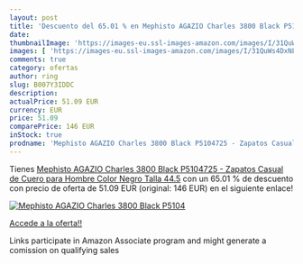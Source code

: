 ```yaml
---
layout: post
title: 'Descuento del 65.01 % en Mephisto AGAZIO Charles 3800 Black P5104'
date: 
thumbnailImage: 'https://images-eu.ssl-images-amazon.com/images/I/31QuWs4DxNL._SL200_.jpg'
images: [ 'https://images-eu.ssl-images-amazon.com/images/I/31QuWs4DxNL._SL200_.jpg' ]
comments: true
category: ofertas
author: ring
slug: B007Y3IDDC
description:
actualPrice: 51.09 EUR
currency: EUR
price: 51.09
comparePrice: 146 EUR
inStock: true
prodname: 'Mephisto AGAZIO Charles 3800 Black P5104725 - Zapatos Casual de Cuero para Hombre  Color Negro  Talla 44.5'
---
```


Tienes [Mephisto AGAZIO Charles 3800 Black P5104725 - Zapatos Casual de Cuero para Hombre  Color Negro  Talla 44.5](https://www.amazon.es/dp/B007Y3IDDC/?tag=tolees-21) con un 65.01 % de descuento con precio de oferta de 51.09 EUR (original: 146 EUR) en el siguiente enlace!

[![Mephisto AGAZIO Charles 3800 Black P5104](https://images-eu.ssl-images-amazon.com/images/I/31QuWs4DxNL._SL200_.jpg)](https://www.amazon.es/dp/B007Y3IDDC/?tag=tolees-21)

[Accede a la oferta!!](https://www.amazon.es/dp/B007Y3IDDC/?tag=tolees-21)

Links participate in Amazon Associate program and might generate a comission on qualifying sales



